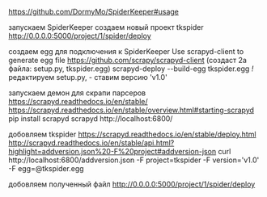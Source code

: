 https://github.com/DormyMo/SpiderKeeper#usage


запускаем SpiderKeeper
создаем новый проект tkspider
http://0.0.0.0:5000/project/1/spider/deploy



создаем egg для подключения к  SpiderKeeper
Use scrapyd-client to generate egg file
    https://github.com/scrapy/scrapyd-client
    (создаст 2а файла: setup.py, tkspider.egg)
    scrapyd-deploy --build-egg tkspider.egg
*!* редактируем  setup.py, - ставим версию 'v1.0'

запускаем демон для скрапи парсеров
https://scrapyd.readthedocs.io/en/stable/
https://scrapyd.readthedocs.io/en/stable/overview.html#starting-scrapyd
    pip install scrapyd
    scrapyd
http://localhost:6800/


добовляем tkspider
https://scrapyd.readthedocs.io/en/stable/deploy.html
http://scrapyd.readthedocs.io/en/stable/api.html?highlight=addversion.json%20-F%20project#addversion-json
curl http://localhost:6800/addversion.json -F project=tkspider -F version='v1.0' -F egg=@tkspider.egg


добовляем полученный файл
http://0.0.0.0:5000/project/1/spider/deploy